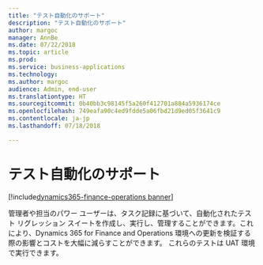 ```yaml
---
title: "テスト自動化のサポート"
description: "テスト自動化のサポート"
author: margoc
manager: AnnBe
ms.date: 07/22/2018
ms.topic: article
ms.prod: 
ms.service: business-applications
ms.technology: 
ms.author: margoc
audience: Admin, end-user
ms.translationtype: HT
ms.sourcegitcommit: 0b40bb3c98145f5a260f412701a884a5936174ce
ms.openlocfilehash: 749eafa90c4ed9fdde5a06fbd21d9ed05f3641c9
ms.contentlocale: ja-jp
ms.lasthandoff: 07/18/2018

---
```


#  <a name="test-automation-support"></a>テスト自動化のサポート

[!include[dynamics365-finance-operations banner](../includes/dynamics365-finance-operations.md)]



管理者や担当のパワー ユーザーは、タスク記録に基づいて、自動化されたテスト リグレッション スイートを作成し、実行し、管理することができます。これにより、Dynamics 365 for Finance and Operations 環境への更新を検証する際の影響とコストを大幅に減らすことができます。 これらのテストは UAT 環境で実行できます。
